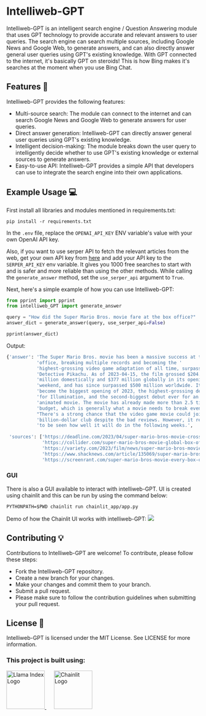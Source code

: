 # Intelliweb-GPT

Intelliweb-GPT is an intelligent search engine / Question Answering module that uses GPT technology to provide accurate
and relevant answers to user queries. The search engine can search multiple sources, including Google News and Google
Web, to generate answers, and can also directly answer general user queries using GPT's existing knowledge. With GPT
connected to the internet, it's basically GPT on steroids! This is how Bing makes it's searches at the moment when you
use Bing Chat.

## Features 🚀

Intelliweb-GPT provides the following features:

- Multi-source search: The module can connect to the internet and can search Google News and Google Web to generate
  answers for user queries.
- Direct answer generation: Intelliweb-GPT can directly answer general user queries using GPT's existing knowledge.
- Intelligent decision-making: The module breaks down the user query to intelligently decide whether to use GPT's
  existing knowledge or external sources to generate answers.
- Easy-to-use API: Intelliweb-GPT provides a simple API that developers can use to integrate the search engine into
  their own applications.

[//]: # (## Installation 🔭)

[//]: # ()

[//]: # (You can install Intelliweb-GPT via pip:)

[//]: # ()

[//]: # (```shell)

[//]: # (pip install intelliweb_GPT)

[//]: # ()

[//]: # (```)

## Example Usage 💻

First install all libraries and modules mentioned in requirements.txt:

```shell
pip install -r requirements.txt
```

In the `.env` file, replace the `OPENAI_API_KEY` ENV variable's value with your own OpenAI API key.

Also, if you want to use serper API to fetch the relevant articles from the web, get your own API key
from [here](https://serper.dev/)
and add your API key to the `SERPER_API_KEY` env variable. It gives you 1000 free searches to start with and is safer
and more reliable than using the other methods. While calling the `generate_answer` method, set the `use_serper_api`
argument to `True`.

Next, here's a simple example of how you can use Intelliweb-GPT:

```python
from pprint import pprint
from intelliweb_GPT import generate_answer

query = "How did the Super Mario Bros. movie fare at the box office?"
answer_dict = generate_answer(query, use_serper_api=False)

pprint(answer_dict)
```

Output:

```bash
{'answer': 'The Super Mario Bros. movie has been a massive success at the box '
           'office, breaking multiple records and becoming the '
           'highest-grossing video game adaptation of all time, surpassing '
           'Detective Pikachu. As of 2023-04-15, the film grossed $204.6 '
           'million domestically and $377 million globally in its opening '
           'weekend, and has since surpassed $500 million worldwide. It has '
           'become the biggest opening of 2023, the highest-grossing debut  '
           'for Illumination, and the second-biggest debut ever for an '
           'animated movie. The movie has already made more than 2.5 times its '
           'budget, which is generally what a movie needs to break even. '
           "There's a strong chance that the video game movie could join the "
           'billion-dollar club despite the bad reviews. However, it remains '
           'to be seen how well it will do in the following weeks.',
           
 'sources': ['https://deadline.com/2023/04/super-mario-bros-movie-crosses-500-million-worldwide-box-office-1235325476/',
             'https://collider.com/super-mario-bros-movie-global-box-office-434-million/',
             'https://variety.com/2023/film/news/super-mario-bros-movie-box-office-records-opening-weekend-1235577764/',
             'https://www.shacknews.com/article/135069/super-mario-bros-movie-highest-grossing-video-game-film',
             'https://screenrant.com/super-mario-bros-movie-every-box-office-record/']}
```

### GUI

There is also a GUI available to interact with intelliweb-GPT. UI is created using chainlit and this can be run by
using the command below:

```shell
PYTHONPATH=$PWD chainlit run chainlit_app/app.py
```

Demo of how the Chainlit UI works with intelliweb-GPT:
![](assets/chainlit_demo.gif)

## Contributing 💡

Contributions to Intelliweb-GPT are welcome! To contribute, please follow these steps:

- Fork the Intelliweb-GPT repository.
- Create a new branch for your changes.
- Make your changes and commit them to your branch.
- Submit a pull request.
- Please make sure to follow the contribution guidelines when submitting your pull request.

## License 📖

Intelliweb-GPT is licensed under the MIT License. See LICENSE for more information.

### This project is built using:

<a href="https://github.com/run-llama/llama_index" target="_blank">
    <img alt="Llama Index Logo" src="https://www.llamaindex.ai/llamaindex.svg" width="100"/>
</a>
&nbsp&nbsp&nbsp&nbsp
<a href="https://github.com/Chainlit/chainlit" target="_blank">
    <img alt="Chainlit Logo" src="https://help.chainlit.io/logo?theme=dark" width="100"/>
</a>